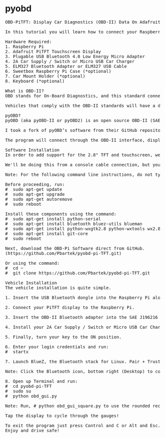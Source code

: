pyobd
=====

<pre>OBD-PiTFT: Display Car Diagnostics (OBD-II) Data On Adafruit's PiTFT Touchscreen Display For Raspberry Pi 

In this tutorial you will learn how to connect your Raspberry Pi to a Bluetooth OBD-II adapter and display realtime engine data on Adafruit's PiTFT touchscreen display.

Hardware Required:
1. Raspberry Pi
2. Adafruit PiTFT Touchscreen Display
3. Plugable USB Bluetooth 4.0 Low Energy Micro Adapter 
4. 2A Car Supply / Switch or Micro USB Car Charger
5. ELM327 Bluetooth Adapter or ELM327 USB Cable
6. Sweetbox Raspberry Pi Case (*optional)
7. Car Mount Holder (*optional)
8. Keyboard (*optional)

What is OBD-II?
OBD stands for On-Board Diagnostics, and this standard connector has been mandated in the US since 1996. Now you can think of OBD-II as an on-board computer system that is responsible for monitoring your vehicle’s engine, transmission, and emissions control components. 

Vehicles that comply with the OBD-II standards will have a data connector within about 2 feet of the steering wheel. The OBD connector is officially called a SAE J1962 Diagnostic Connector, but is also known by DLC, OBD Port, or OBD connector. It has positions for 16 pins, and looks like this:

pyOBD?
pyOBD (aka pyOBD-II or pyOBD2) is an open source OBD-II (SAE-J1979) compliant scantool software written entirely in Python. It is designed to interface with low-cost ELM 32x OBD-II diagnostic interfaces such as ELM-USB. It will basically allow you to talk to your car's ECU, display fault codes, display measured values, read status tests, etc.

I took a fork of pyOBD’s software from their GitHub repository, https://github.com/peterh/pyobd, and used this as the basis for my program.

The program will connect through the OBD-II interface, display the gauges available dependent on the particular vehicle and display realtime engine data on Adafruit's PiTFT touchscreen display in an interactive GUI.

Software Installation
In order to add support for the 2.8" TFT and touchscreen, we'll need to install a new Linux Kernel. Head over to Adafruit and follow their Software Installation, then come on back!

We'll be doing this from a console cable connection, but you can just as easily do it from the direct HDMI/TV console or by SSH'ing in. Whatever gets you to a shell will work!

Note: For the following command line instructions, do not type the '#', that is only to indicate that it is a command to enter. 

Before proceeding, run:
#  sudo apt-get update
#  sudo apt-get upgrade
#  sudo apt-get autoremove
#  sudo reboot

Install these components using the command:
#  sudo apt-get install python-serial
#  sudo apt-get install bluetooth bluez-utils blueman
#  sudo apt-get install python-wxgtk2.8 python-wxtools wx2.8-i18n libwxgtk2.8-dev
#  sudo apt-get install git-core
#  sudo reboot 

Next, download the OBD-Pi Software direct from GitHub.
(https://github.com/Pbartek/pyobd-pi-TFT.git)

Or using the command:
#  cd ~
#  git clone https://github.com/Pbartek/pyobd-pi-TFT.git

Vehicle Installation
The vehicle installation is quite simple.

1. Insert the USB Bluetooth dongle into the Raspberry Pi along with the SD card.

2. Connect your PiTFT display to the Raspberry Pi.

3. Insert the OBD-II Bluetooth adapter into the SAE J196216 (OBD Port) connector.

4. Install your 2A Car Supply / Switch or Micro USB Car Charger.

5. Finally, turn your key to the ON position.

6. Enter your login credentials and run:
#  startx

7. Launch BlueZ, the Bluetooth stack for Linux. Pair + Trust your ELM327 Bluetooth Adapter and Connect To: SPP Dev. You should see the Notification "Serial port connected to /dev/rfcomm0"

Note: Click the Bluetooth icon, bottom right (Desktop) to configure your device. Right click on your Bluetooth device to bring up Connect To: SPP Dev.

8. Open up Terminal and run:
#  cd pyobd-pi-TFT
#  sudo su
#  python obd_gui.py

Note: Run, # python obd_gui_square.py to use the rounded rectangle gauge.

Tap the display to cycle through the gauges!

To exit the program just press Control and C or Alt and Esc.
Enjoy and drive safe!</pre>
